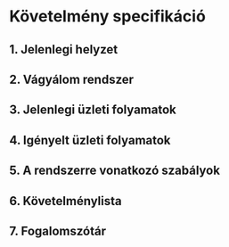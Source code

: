 # Követelmény specifikáció

## 1. Jelenlegi helyzet



## 2. Vágyálom rendszer



## 3. Jelenlegi üzleti folyamatok



## 4. Igényelt üzleti folyamatok



## 5. A rendszerre vonatkozó szabályok



## 6. Követelménylista



## 7. Fogalomszótár

